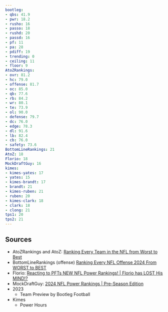 ```yaml
---
bootleg:
- qbs: 41.9
- pwr: 18.2
- rusho: 16
- passo: 18
- rushd: 20
- passd: 16
- pf: 11
- pa: 28
- pdiff: 19
- trending: 0
- ceiling: 11
- floor: 9
AtoZRankings:
- ovr: 81.2
- hc: 79.0
- offense: 81.7
- oc: 85.0
- qb: 77.6
- rb: 84.2
- wr: 80.1
- te: 73.9
- ol: 90.0
- defense: 79.7
- dc: 76.0
- edge: 78.3
- dl: 91.6
- lb: 82.4
- cb: 76.0
- safety: 73.6
BottomLineRankings: 21
AtoZ: 18
Florio: 18
MockDraftGuy: 16
kimes:
- kimes-yates: 17
- yates: 15
- kimes-brandt: 17
- brandt: 21
- kimes-ruben: 21
- ruben: 20
- kimes-clark: 18
- clark: 18
- clong: 21
tps1: 20
tps2: 21
---
```

## Sources
 - AtoZRankings and AtoZ: [Ranking Every Team in the NFL from Worst to Best](https://www.youtube.com/watch?v=1LiNiVGZFCw)
 - BottomLineRankings (offense) [Ranking Every NFL Offense 2024 From WORST to BEST](https://www.youtube.com/watch?v=zAntvjNTrlE)
 - Florio: [Reacting to PFTs NEW NFL Power Rankings! | Florio has LOST His MIND!?](https://www.youtube.com/watch?v=5Vr4vtlmJRE&t=1s)
 - MockDraftGuy: [2024 NFL Power Rankings | Pre-Season Edition](https://www.youtube.com/watch?v=jo6IFyi8NeU)
 - 2023
	 - Team Preview by Bootleg Football
 - Kimes
	 - Power Hours